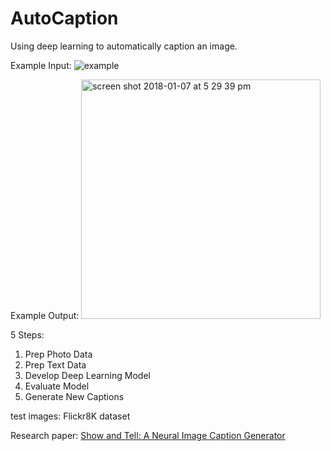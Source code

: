 # AutoCaption
Using deep learning to automatically caption an image.

Example Input:
![example](https://user-images.githubusercontent.com/25394662/34656603-3dd0f62e-f3d1-11e7-8625-3f9f923bdd03.jpg)

Example Output:
<img width="383" alt="screen shot 2018-01-07 at 5 29 39 pm" src="https://user-images.githubusercontent.com/25394662/34656606-433a491c-f3d1-11e7-965a-e2692fd3d36a.png">

5 Steps:
1. Prep Photo Data
2. Prep Text Data
3. Develop Deep Learning Model
4. Evaluate Model
5. Generate New Captions

test images: Flickr8K dataset

Research paper: [Show and Tell: A Neural Image Caption Generator](https://arxiv.org/abs/1411.4555)
